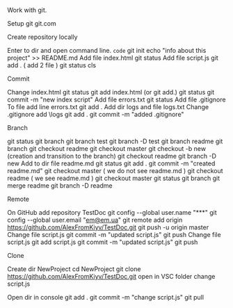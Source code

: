 Work with git.

Setup git git.com

Create repository locally

Enter to dir and open command line.
`code` git init
echo "info about this project" >> README.md
Add file index.html
git status
Add file script.js
git add . ( add 2 file )
git status
cls

Commit

Change index.html
git status
git add index.html (or git add.)
git status
git commit -m "new index script"
Add file errors.txt
git status
Add file .gitignore
To file add line errors.txt
git add .
Add dir logs and file logs.txt
Change .gitignore add \logs
git add .
git commit -m "added .gitignore"

Branch

git status
git branch
git branch test
git branch -D test
git branch readme
git branch
git checkout readme
git checkout master
git checkout -b new (creation and transition to the branch)
git checkout readme
git branch -D new
Add to dir file readme.md
git status
git add .
git commit -m "created readme.md"
git checkout master ( we do not see readme.md )
git checkout readme ( we see readme.md ) 
git checkout master
git status
git branch
git merge readme
git branch -D readme

Remote

On GitHub add repository TestDoc
git config --global user.name "***"
git config --global user.email "em@em.ua"
git remote add origin https://github.com/AlexFromKiyv/TestDoc.git
git push -u origin master
Change file script.js
git commit -m "updated script.js"
git push
Change file script.js
git add script.js
git commit -m "updated script.js"
git push

Clone

Create dir NewProject
cd NewProject
git clone https://github.com/AlexFromKiyv/TestDoc.git
open in VSC folder
change script.js

Open dir in console
git add .
git commit -m "change script.js"
git pull



